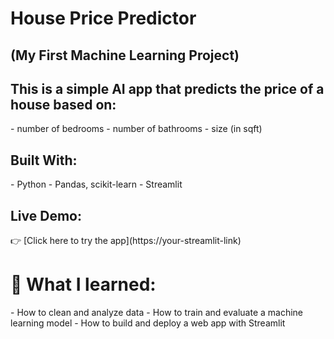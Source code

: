 <h1>House Price Predictor</h1> 
<h2>(My First Machine Learning Project)</h2>

<h2>This is a simple AI app that predicts the price of a house based on:</h2>
- number of bedrooms
- number of bathrooms
- size (in sqft)

<h2>Built With:</h2>
- Python
- Pandas, scikit-learn
- Streamlit

<h2>Live Demo:</h2>
👉 [Click here to try the app](https://your-streamlit-link)

<h1>🚀 What I learned:</h1>
- How to clean and analyze data
- How to train and evaluate a machine learning model
- How to build and deploy a web app with Streamlit

